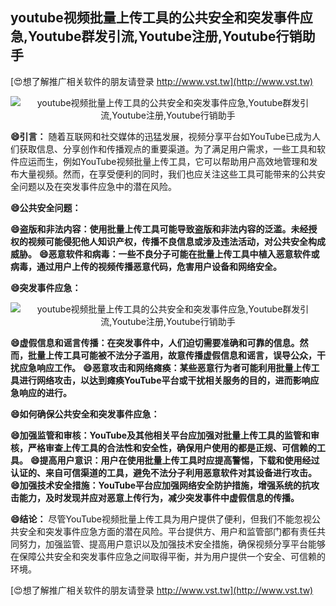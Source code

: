 ## **youtube视频批量上传工具的公共安全和突发事件应急,Youtube群发引流,Youtube注册,Youtube行销助手**

[😍想了解推广相关软件的朋友请登录 http://www.vst.tw](http://www.vst.tw)

 <center><img src="https://vst.tw/MP4/tuiguang/png/3.png" alt="youtube视频批量上传工具的公共安全和突发事件应急,Youtube群发引流,Youtube注册,Youtube行销助手"></center>

**😄引言：**
随着互联网和社交媒体的迅猛发展，视频分享平台如YouTube已成为人们获取信息、分享创作和传播观点的重要渠道。为了满足用户需求，一些工具和软件应运而生，例如YouTube视频批量上传工具，它可以帮助用户高效地管理和发布大量视频。然而，在享受便利的同时，我们也应关注这些工具可能带来的公共安全问题以及在突发事件应急中的潜在风险。

**😄公共安全问题：**

**😄盗版和非法内容：使用批量上传工具可能导致盗版和非法内容的泛滥。未经授权的视频可能侵犯他人知识产权，传播不良信息或涉及违法活动，对公共安全构成威胁。**
**😄恶意软件和病毒：一些不良分子可能在批量上传工具中植入恶意软件或病毒，通过用户上传的视频传播恶意代码，危害用户设备和网络安全。**

**😄突发事件应急：**

 <center><img src="https://vst.tw/MP4/tuiguang/png/2.png" alt="youtube视频批量上传工具的公共安全和突发事件应急,Youtube群发引流,Youtube注册,Youtube行销助手"></center>

**😄虚假信息和谣言传播：在突发事件中，人们迫切需要准确和可靠的信息。然而，批量上传工具可能被不法分子滥用，故意传播虚假信息和谣言，误导公众，干扰应急响应工作。**
**😄恶意攻击和网络瘫痪：某些恶意行为者可能利用批量上传工具进行网络攻击，以达到瘫痪YouTube平台或干扰相关服务的目的，进而影响应急响应的进行。**

**😄如何确保公共安全和突发事件应急：**

**😄加强监管和审核：YouTube及其他相关平台应加强对批量上传工具的监管和审核，严格审查上传工具的合法性和安全性，确保用户使用的都是正规、可信赖的工具。**
**😄提高用户意识：用户在使用批量上传工具时应提高警惕，下载和使用经过认证的、来自可信渠道的工具，避免不法分子利用恶意软件对其设备进行攻击。**
**😄加强技术安全措施：YouTube平台应加强网络安全防护措施，增强系统的抗攻击能力，及时发现并应对恶意上传行为，减少突发事件中虚假信息的传播。**

**😄结论：**
尽管YouTube视频批量上传工具为用户提供了便利，但我们不能忽视公共安全和突发事件应急方面的潜在风险。平台提供方、用户和监管部门都有责任共同努力，加强监管、提高用户意识以及加强技术安全措施，确保视频分享平台能够在保障公共安全和突发事件应急之间取得平衡，并为用户提供一个安全、可信赖的环境。

[😍想了解推广相关软件的朋友请登录 http://www.vst.tw](http://www.vst.tw)



